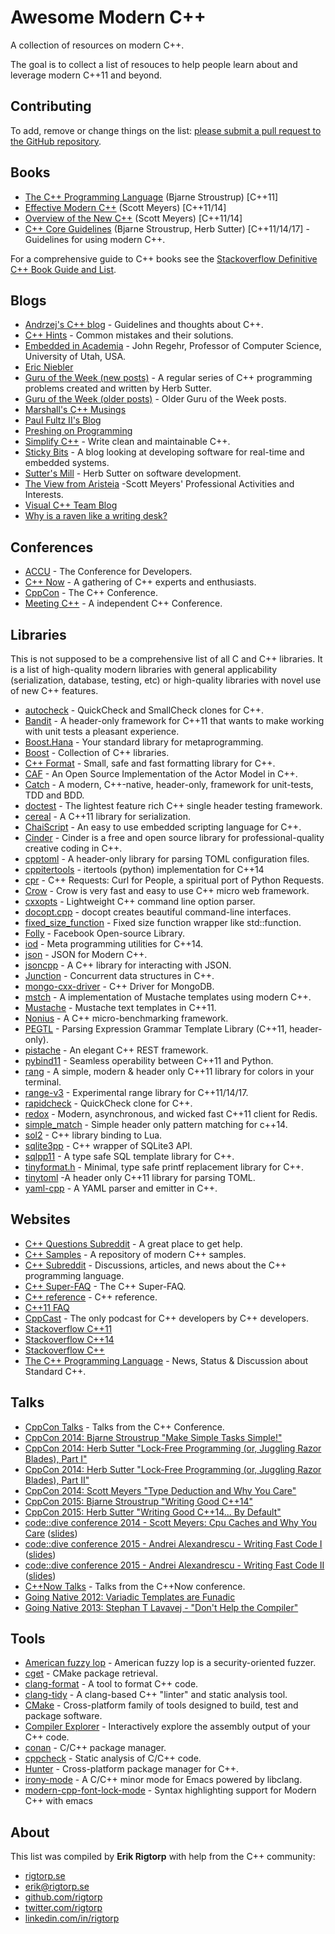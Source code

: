 ---
---

# Awesome Modern C++

A collection of resources on modern C++.

The goal is to collect a list of resouces to help people learn about
and leverage modern C++11 and beyond.

## Contributing

To add, remove or change things on the list:
[please submit a pull request to the GitHub repository](https://github.com/rigtorp/awesome-modern-cpp).

## Books

* [The C++ Programming Language](http://www.amazon.com/dp/0321958322) (Bjarne Stroustrup) [C++11]
* [Effective Modern C++](http://www.amazon.com/dp/1491903996) (Scott Meyers) [C++11/14]
* [Overview of the New C++](http://www.artima.com/shop/overview_of_the_new_cpp) (Scott Meyers) [C++11/14]
* [C++ Core Guidelines](https://github.com/isocpp/CppCoreGuidelines) (Bjarne Stroustrup, Herb Sutter) [C++11/14/17] - Guidelines for using modern C++.

For a comprehensive guide to C++ books see the
[Stackoverflow Definitive C++ Book Guide and List](http://stackoverflow.com/questions/388242/the-definitive-c-book-guide-and-list).

## Blogs

* [Andrzej's C++ blog](https://akrzemi1.wordpress.com/) - Guidelines and thoughts about C++.
* [C++ Hints](http://cpphints.com/) - Common mistakes and their solutions.
* [Embedded in Academia](http://blog.regehr.org/) - John Regehr, Professor of Computer Science, University of Utah, USA.
* [Eric Niebler](http://ericniebler.com/)
* [Guru of the Week (new posts)](http://herbsutter.com/gotw/) - A regular series of C++ programming problems created and written by Herb Sutter.
* [Guru of the Week (older posts)](http://www.gotw.ca/gotw/) - Older Guru of the Week posts.
* [Marshall's C++ Musings](https://cplusplusmusings.wordpress.com/)
* [Paul Fultz II's Blog](http://pfultz2.com/blog/)
* [Preshing on Programming](http://preshing.com/)
* [Simplify C++](http://arne-mertz.de/) - Write clean and maintainable C++.
* [Sticky Bits](https://blog.feabhas.com/) - A blog looking at developing software for real-time and embedded systems.
* [Sutter's Mill](http://herbsutter.com/) - Herb Sutter on software development.
* [The View from Aristeia](http://scottmeyers.blogspot.com/) -Scott Meyers' Professional Activities and Interests.
* [Visual C++ Team Blog](https://blogs.msdn.microsoft.com/vcblog/)
* [Why is a raven like a writing desk?](http://www.elbeno.com/blog/)

## Conferences

* [ACCU](http://accu.org/index.php/conferences) - The Conference for Developers.
* [C++ Now](http://cppnow.org/) - A gathering of C++ experts and enthusiasts.
* [CppCon](http://cppcon.org/) - The C++ Conference.
* [Meeting C++](http://meetingcpp.com/) - A independent C++ Conference.

## Libraries

This is not supposed to be a comprehensive list of all C and C++
libraries. It is a list of high-quality modern libraries with general
applicability (serialization, database, testing, etc) or high-quality
libraries with novel use of new C++ features.

* [autocheck](https://github.com/thejohnfreeman/autocheck) - QuickCheck and SmallCheck clones for C++.
* [Bandit](http://banditcpp.org/) - A header-only framework for C++11 that wants to make working with unit tests a pleasant experience.
* [Boost.Hana](http://boostorg.github.io/hana/) - Your standard library for metaprogramming.
* [Boost](http://www.boost.org/) - Collection of C++ libraries.
* [C++ Format](https://github.com/cppformat/cppformat) - Small, safe and fast formatting library for C++.
* [CAF](http://actor-framework.org/) - An Open Source Implementation of the Actor Model in C++.
* [Catch](https://github.com/philsquared/Catch) - A modern, C++-native, header-only, framework for unit-tests, TDD and BDD.
* [doctest](https://github.com/onqtam/doctest) - The lightest feature rich C++ single header testing framework.
* [cereal](https://github.com/USCiLab/cereal) - A C++11 library for serialization.
* [ChaiScript](http://chaiscript.com/) - An easy to use embedded scripting language for C++.
* [Cinder](https://libcinder.org/) - Cinder is a free and open source library for professional-quality creative coding in C++.
* [cpptoml](https://github.com/skystrife/cpptoml) - A header-only library for parsing TOML configuration files.
* [cppitertools](https://github.com/ryanhaining/cppitertools) - itertools (python) implementation for C++14
* [cpr](https://github.com/whoshuu/cpr) - C++ Requests: Curl for People, a spiritual port of Python Requests.
* [Crow](https://github.com/ipkn/crow) - Crow is very fast and easy to use C++ micro web framework.
* [cxxopts](https://github.com/jarro2783/cxxopts) -  Lightweight C++ command line option parser.
* [docopt.cpp](https://github.com/docopt/docopt.cpp) - docopt creates beautiful command-line interfaces.
* [fixed_size_function](https://github.com/pmed/fixed_size_function) - Fixed size function wrapper like std::function.
* [Folly](https://github.com/facebook/folly) - Facebook Open-source Library.
* [iod](https://github.com/matt-42/iod) -  Meta programming utilities for C++14.
* [json](https://github.com/nlohmann/json) - JSON for Modern C++.
* [jsoncpp](https://github.com/open-source-parsers/jsoncpp) - A C++ library for interacting with JSON.
* [Junction](https://github.com/preshing/junction) - Concurrent data structures in C++.
* [mongo-cxx-driver](https://github.com/mongodb/mongo-cxx-driver) - C++ Driver for MongoDB.
* [mstch](https://github.com/no1msd/mstch) -  A implementation of Mustache templates using modern C++.
* [Mustache](https://github.com/kainjow/Mustache) - Mustache text templates in C++11.
* [Nonius](https://nonius.io/) - A C++ micro-benchmarking framework.
* [PEGTL](https://github.com/ColinH/PEGTL) - Parsing Expression Grammar Template Library (C++11, header-only).
* [pistache](http://pistache.io/) - An elegant C++ REST framework.
* [pybind11](https://github.com/pybind/pybind11) - Seamless operability between C++11 and Python.
* [rang](https://github.com/agauniyal/rang) - A simple, modern & header only C++11 library for colors in your terminal.
* [range-v3](https://github.com/ericniebler/range-v3) - Experimental range library for C++11/14/17.
* [rapidcheck](https://github.com/emil-e/rapidcheck) - QuickCheck clone for C++.
* [redox](https://github.com/hmartiro/redox) - Modern, asynchronous, and wicked fast C++11 client for Redis.
* [simple_match](https://github.com/jbandela/simple_match) - Simple header only pattern matching for c++14.
* [sol2](https://github.com/ThePhD/sol2) - C++ library binding to Lua.
* [sqlite3pp](https://github.com/iwongu/sqlite3pp) - C++ wrapper of SQLite3 API.
* [sqlpp11](https://github.com/rbock/sqlpp11) - A type safe SQL template library for C++.
* [tinyformat.h](https://github.com/c42f/tinyformat) - Minimal, type safe printf replacement library for C++.
* [tinytoml](https://github.com/mayah/tinytoml) -A header only C++11 library for parsing TOML.
* [yaml-cpp](https://github.com/jbeder/yaml-cpp) - A YAML parser and emitter in C++.

## Websites

* [C++ Questions Subreddit](https://www.reddit.com/r/cpp_questions) - A great place to get help.
* [C++ Samples](http://www.cppsamples.com/) - A repository of modern C++ samples.
* [C++ Subreddit](https://www.reddit.com/r/cpp) - Discussions, articles, and news about the C++ programming language.
* [C++ Super-FAQ](https://isocpp.org/faq) - The C++ Super-FAQ.
* [C++ reference](http://en.cppreference.com/w/) - C++ reference.
* [C++11 FAQ](http://www.stroustrup.com/C++11FAQ.html)
* [CppCast](http://www.cppcast.com) - The only podcast for C++ developers by C++ developers.
* [Stackoverflow C++11](http://stackoverflow.com/questions/tagged/c%2b%2b11)
* [Stackoverflow C++14](http://stackoverflow.com/questions/tagged/c%2b%2b14)
* [Stackoverflow C++](http://stackoverflow.com/questions/tagged/c%2b%2b)
* [The C++ Programming Language](https://isocpp.org/) - News, Status & Discussion about Standard C++.

## Talks

* [CppCon Talks](https://www.youtube.com/user/CppCon/videos) - Talks from the C++ Conference.
* [CppCon 2014: Bjarne Stroustrup "Make Simple Tasks Simple!"](https://www.youtube.com/watch?v=nesCaocNjtQ)
* [CppCon 2014: Herb Sutter "Lock-Free Programming (or, Juggling Razor Blades), Part I"](https://www.youtube.com/watch?v=c1gO9aB9nbs)
* [CppCon 2014: Herb Sutter "Lock-Free Programming (or, Juggling Razor Blades), Part II"](https://www.youtube.com/watch?v=CmxkPChOcv)
* [CppCon 2014: Scott Meyers "Type Deduction and Why You Care"](https://www.youtube.com/watch?v=wQxj20X-tIU)
* [CppCon 2015: Bjarne Stroustrup "Writing Good C++14"](https://www.youtube.com/watch?v=1OEu9C51K2A)
* [CppCon 2015: Herb Sutter "Writing Good C++14... By Default"](https://www.youtube.com/watch?v=hEx5DNLWGgA)
* [code::dive conference 2014 - Scott Meyers: Cpu Caches and Why You Care](https://www.youtube.com/watch?v=WDIkqP4JbkE) ([slides](http://www.aristeia.com/TalkNotes/codedive-CPUCachesHandouts.pdf))
* [code::dive conference 2015 - Andrei Alexandrescu - Writing Fast Code I](https://www.youtube.com/watch?v=vrfYLlR8X8k) ([slides](http://codedive.pl/wp-content/uploads/2016/01/FastCode-handouts.pdf))
* [code::dive conference 2015 - Andrei Alexandrescu - Writing Fast Code II](https://www.youtube.com/watch?v=9tvbz8CSI8M) ([slides](http://codedive.pl/wp-content/uploads/2016/01/FastCode-handouts.pdf))
* [C++Now Talks](https://www.youtube.com/user/BoostCon/playlists) - Talks from the C++Now conference.
* [Going Native 2012: Variadic Templates are Funadic](https://www.youtube.com/watch?v=_zgq6_zFNGY)
* [Going Native 2013: Stephan T Lavavej - "Don't Help the Compiler"](https://www.youtube.com/watch?v=AKtHxKJRwp4)

## Tools

* [American fuzzy lop](http://lcamtuf.coredump.cx/afl/) - American fuzzy lop is a security-oriented fuzzer.
* [cget](https://github.com/pfultz2/cget) - CMake package retrieval.
* [clang-format](http://clang.llvm.org/docs/ClangFormat.html) - A tool to format C++ code.
* [clang-tidy](http://clang.llvm.org/extra/clang-tidy/) - A clang-based C++ "linter" and static analysis tool.
* [CMake](https://cmake.org/) - Cross-platform family of tools designed to build, test and package software.
* [Compiler Explorer](https://gcc.godbolt.org/) - Interactively explore the assembly output of your C++ code.
* [conan](https://www.conan.io/) - C/C++ package manager.
* [cppcheck](http://cppcheck.sourceforge.net/) - Static analysis of C/C++ code.
* [Hunter](https://github.com/ruslo/hunter) - Cross-platform package manager for C++.
* [irony-mode](https://github.com/Sarcasm/irony-mode) -  A C/C++ minor mode for Emacs powered by libclang.
* [modern-cpp-font-lock-mode](https://github.com/ludwigpacifici/modern-cpp-font-lock) - Syntax highlighting support for Modern C++ with emacs

## About

This list was compiled by **Erik Rigtorp** with help from the C++
community:

* [rigtorp.se](http://rigtorp.se)
* [erik@rigtorp.se](mailto:erik@rigtorp.se)
* [github.com/rigtorp](https://github.com/rigtorp)
* [twitter.com/rigtorp](https://twitter.com/rigtorp)
* [linkedin.com/in/rigtorp](https://www.linkedin.com/in/rigtorp)
